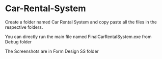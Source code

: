 # Car-Rental-System

Create a folder named Car Rental System and copy paste all the files in the respective folders.

You can directly run the main file named FinalCarRentalSystem.exe from Debug folder

The Screenshots are in Form Design SS folder

